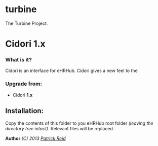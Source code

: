 turbine
=======

The Turbine Project.


# Cidori 1.x

### What is it?
Cidori is an interface for eHRHub. Cidori gives a new feel to the 

### Upgrade from:
- Cidori __1.x__ 

## Installation:
Copy the contents of this folder to you eHRHub root folder *(leaving the directory tree intact)*.
Relevant files will be replaced.


**Author**
*(C) 2013 [Patrick Reid](http://reliqartz.com)*
